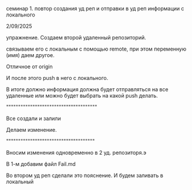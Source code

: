 ﻿семинар 1. повтор создания уд реп и отправки в уд реп информации с локального

2/09/2025

упражнение. Создаем второй удаленный репозиторий.

связываем его с локальным с помощью remote, при этом переменную (имя) даем другое.

Отличное от origin

И после этого push в него с локального. 

В итоге должно информация должна будет отправляться на все удаленные или можно будет выбрать на какой push делать. 

""""""""""""""""""""""""""""""""""""""

Все создали и залили


Делаем изменение.

"""""""""""""""""""""""""""""""""""""

Вносим изменения одновременно в 2 уд. репозиторя.э

В 1-м добавим файл Fail.md

Во втором уд реп сделали это пояснение. И будем заливать в локальный
